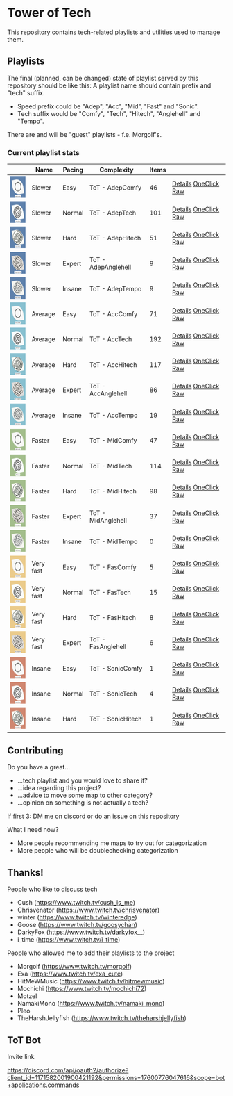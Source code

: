# Tower of Tech

This repository contains tech-related playlists and utilities used to manage them.

## Playlists


The final (planned, can be changed) state of playlist served by this repository should be like this:
A playlist name should contain prefix and "tech" suffix.
  

* Speed prefix could be "Adep", "Acc", "Mid", "Fast" and "Sonic".
* Tech suffix would be "Comfy", "Tech", "Hitech", "Anglehell" and "Tempo".

There are and will be "guest" playlists - f.e. Morgolf's.

### Current playlist stats

|                                                                              | Name      | Pacing | Complexity          | Items |                                                                                                                                                                                                                                                                                                                      |
| ---------------------------------------------------------------------------- | --------- | ------ | ------------------- | ----- | -------------------------------------------------------------------------------------------------------------------------------------------------------------------------------------------------------------------------------------------------------------------------------------------------------------------- |
| <img src="./migrated/covers/AdepComfy.png" height="50px" width="50px" />     | Slower    | Easy   | ToT - AdepComfy     | 46    | [Details](https://tower-of-tech-editor.deno.dev/home/playlist/01HK8XCHRH8RDXEEP9F4211NVG/details) [OneClick](bsplaylist://playlist/https://tower-of-tech-editor.deno.dev/api/v1/playlist/get/01HK8XCHRH8RDXEEP9F4211NVG) [Raw](https://tower-of-tech-editor.deno.dev/api/v1/playlist/get/01HK8XCHRH8RDXEEP9F4211NVG) |
| <img src="./migrated/covers/AdepTech.png" height="50px" width="50px" />      | Slower    | Normal | ToT - AdepTech      | 101   | [Details](https://tower-of-tech-editor.deno.dev/home/playlist/01HK8XCHRJMANCHBSA0CVA354H/details) [OneClick](bsplaylist://playlist/https://tower-of-tech-editor.deno.dev/api/v1/playlist/get/01HK8XCHRJMANCHBSA0CVA354H) [Raw](https://tower-of-tech-editor.deno.dev/api/v1/playlist/get/01HK8XCHRJMANCHBSA0CVA354H) |
| <img src="./migrated/covers/AdepHitech.png" height="50px" width="50px" />    | Slower    | Hard   | ToT - AdepHitech    | 51    | [Details](https://tower-of-tech-editor.deno.dev/home/playlist/01HK8XCHRNPHBZSJMKFWBPKD32/details) [OneClick](bsplaylist://playlist/https://tower-of-tech-editor.deno.dev/api/v1/playlist/get/01HK8XCHRNPHBZSJMKFWBPKD32) [Raw](https://tower-of-tech-editor.deno.dev/api/v1/playlist/get/01HK8XCHRNPHBZSJMKFWBPKD32) |
| <img src="./migrated/covers/AdepAnglehell.png" height="50px" width="50px" /> | Slower    | Expert | ToT - AdepAnglehell | 9     | [Details](https://tower-of-tech-editor.deno.dev/home/playlist/01HM4203RYZX1QKGFSX53GTJ1A/details) [OneClick](bsplaylist://playlist/https://tower-of-tech-editor.deno.dev/api/v1/playlist/get/01HM4203RYZX1QKGFSX53GTJ1A) [Raw](https://tower-of-tech-editor.deno.dev/api/v1/playlist/get/01HM4203RYZX1QKGFSX53GTJ1A) |
| <img src="./migrated/covers/AdepTempo.png" height="50px" width="50px" />     | Slower    | Insane | ToT - AdepTempo     | 9     | [Details](https://tower-of-tech-editor.deno.dev/home/playlist/01HM4203S9ZDF4C4SR1CF25JPN/details) [OneClick](bsplaylist://playlist/https://tower-of-tech-editor.deno.dev/api/v1/playlist/get/01HM4203S9ZDF4C4SR1CF25JPN) [Raw](https://tower-of-tech-editor.deno.dev/api/v1/playlist/get/01HM4203S9ZDF4C4SR1CF25JPN) |
| <img src="./migrated/covers/AccComfy.png" height="50px" width="50px" />      | Average   | Easy   | ToT - AccComfy      | 71    | [Details](https://tower-of-tech-editor.deno.dev/home/playlist/01HK8XCHR9VPKXQ898F7TPWVFM/details) [OneClick](bsplaylist://playlist/https://tower-of-tech-editor.deno.dev/api/v1/playlist/get/01HK8XCHR9VPKXQ898F7TPWVFM) [Raw](https://tower-of-tech-editor.deno.dev/api/v1/playlist/get/01HK8XCHR9VPKXQ898F7TPWVFM) |
| <img src="./migrated/covers/AccTech.png" height="50px" width="50px" />       | Average   | Normal | ToT - AccTech       | 192   | [Details](https://tower-of-tech-editor.deno.dev/home/playlist/01HK8XCHQ6KFWB4MRA796Q0245/details) [OneClick](bsplaylist://playlist/https://tower-of-tech-editor.deno.dev/api/v1/playlist/get/01HK8XCHQ6KFWB4MRA796Q0245) [Raw](https://tower-of-tech-editor.deno.dev/api/v1/playlist/get/01HK8XCHQ6KFWB4MRA796Q0245) |
| <img src="./migrated/covers/AccHitech.png" height="50px" width="50px" />     | Average   | Hard   | ToT - AccHitech     | 117   | [Details](https://tower-of-tech-editor.deno.dev/home/playlist/01HK8XCHRDHER45YMZ7XDS0RZ6/details) [OneClick](bsplaylist://playlist/https://tower-of-tech-editor.deno.dev/api/v1/playlist/get/01HK8XCHRDHER45YMZ7XDS0RZ6) [Raw](https://tower-of-tech-editor.deno.dev/api/v1/playlist/get/01HK8XCHRDHER45YMZ7XDS0RZ6) |
| <img src="./migrated/covers/AccAnglehell.png" height="50px" width="50px" />  | Average   | Expert | ToT - AccAnglehell  | 86    | [Details](https://tower-of-tech-editor.deno.dev/home/playlist/01HK8XCHQCFJCC8B6BJNY2F0A1/details) [OneClick](bsplaylist://playlist/https://tower-of-tech-editor.deno.dev/api/v1/playlist/get/01HK8XCHQCFJCC8B6BJNY2F0A1) [Raw](https://tower-of-tech-editor.deno.dev/api/v1/playlist/get/01HK8XCHQCFJCC8B6BJNY2F0A1) |
| <img src="./migrated/covers/AccTempo.png" height="50px" width="50px" />      | Average   | Insane | ToT - AccTempo      | 19    | [Details](https://tower-of-tech-editor.deno.dev/home/playlist/01HK8XCHRRG9MJ0QM2FT5ZP6SP/details) [OneClick](bsplaylist://playlist/https://tower-of-tech-editor.deno.dev/api/v1/playlist/get/01HK8XCHRRG9MJ0QM2FT5ZP6SP) [Raw](https://tower-of-tech-editor.deno.dev/api/v1/playlist/get/01HK8XCHRRG9MJ0QM2FT5ZP6SP) |
| <img src="./migrated/covers/MidComfy.png" height="50px" width="50px" />      | Faster    | Easy   | ToT - MidComfy      | 47    | [Details](https://tower-of-tech-editor.deno.dev/home/playlist/01HM4203SPHDAP94MS02S49JC6/details) [OneClick](bsplaylist://playlist/https://tower-of-tech-editor.deno.dev/api/v1/playlist/get/01HM4203SPHDAP94MS02S49JC6) [Raw](https://tower-of-tech-editor.deno.dev/api/v1/playlist/get/01HM4203SPHDAP94MS02S49JC6) |
| <img src="./migrated/covers/MidTech.png" height="50px" width="50px" />       | Faster    | Normal | ToT - MidTech       | 114   | [Details](https://tower-of-tech-editor.deno.dev/home/playlist/01HK8XCHRK0NSY3PNTPPBJ0X1F/details) [OneClick](bsplaylist://playlist/https://tower-of-tech-editor.deno.dev/api/v1/playlist/get/01HK8XCHRK0NSY3PNTPPBJ0X1F) [Raw](https://tower-of-tech-editor.deno.dev/api/v1/playlist/get/01HK8XCHRK0NSY3PNTPPBJ0X1F) |
| <img src="./migrated/covers/MidHitech.png" height="50px" width="50px" />     | Faster    | Hard   | ToT - MidHitech     | 98    | [Details](https://tower-of-tech-editor.deno.dev/home/playlist/01HK8XCHPPDM9XD77EGJCVTA81/details) [OneClick](bsplaylist://playlist/https://tower-of-tech-editor.deno.dev/api/v1/playlist/get/01HK8XCHPPDM9XD77EGJCVTA81) [Raw](https://tower-of-tech-editor.deno.dev/api/v1/playlist/get/01HK8XCHPPDM9XD77EGJCVTA81) |
| <img src="./migrated/covers/MidAnglehell.png" height="50px" width="50px" />  | Faster    | Expert | ToT - MidAnglehell  | 37    | [Details](https://tower-of-tech-editor.deno.dev/home/playlist/01HM4203SHXNGDMWZVY685MDVR/details) [OneClick](bsplaylist://playlist/https://tower-of-tech-editor.deno.dev/api/v1/playlist/get/01HM4203SHXNGDMWZVY685MDVR) [Raw](https://tower-of-tech-editor.deno.dev/api/v1/playlist/get/01HM4203SHXNGDMWZVY685MDVR) |
| <img src="./migrated/covers/MidTempo.png" height="50px" width="50px" />      | Faster    | Insane | ToT - MidTempo      | 0     | [Details](https://tower-of-tech-editor.deno.dev/home/playlist/01HM7KRRZ7H0XFCNX8D9WY5ATP/details) [OneClick](bsplaylist://playlist/https://tower-of-tech-editor.deno.dev/api/v1/playlist/get/01HM7KRRZ7H0XFCNX8D9WY5ATP) [Raw](https://tower-of-tech-editor.deno.dev/api/v1/playlist/get/01HM7KRRZ7H0XFCNX8D9WY5ATP) |
| <img src="./migrated/covers/FasComfy.png" height="50px" width="50px" />      | Very fast | Easy   | ToT - FasComfy      | 5     | [Details](https://tower-of-tech-editor.deno.dev/home/playlist/01HM4203RT18K3SZ4VEJ79E12G/details) [OneClick](bsplaylist://playlist/https://tower-of-tech-editor.deno.dev/api/v1/playlist/get/01HM4203RT18K3SZ4VEJ79E12G) [Raw](https://tower-of-tech-editor.deno.dev/api/v1/playlist/get/01HM4203RT18K3SZ4VEJ79E12G) |
| <img src="./migrated/covers/FasTech.png" height="50px" width="50px" />       | Very fast | Normal | ToT - FasTech       | 15    | [Details](https://tower-of-tech-editor.deno.dev/home/playlist/01HM4203RR9TZ2KAYG3BQ4ZJRV/details) [OneClick](bsplaylist://playlist/https://tower-of-tech-editor.deno.dev/api/v1/playlist/get/01HM4203RR9TZ2KAYG3BQ4ZJRV) [Raw](https://tower-of-tech-editor.deno.dev/api/v1/playlist/get/01HM4203RR9TZ2KAYG3BQ4ZJRV) |
| <img src="./migrated/covers/FasHitech.png" height="50px" width="50px" />     | Very fast | Hard   | ToT - FasHitech     | 8     | [Details](https://tower-of-tech-editor.deno.dev/home/playlist/01HM4203S214YAVEJ6NWWE3KF0/details) [OneClick](bsplaylist://playlist/https://tower-of-tech-editor.deno.dev/api/v1/playlist/get/01HM4203S214YAVEJ6NWWE3KF0) [Raw](https://tower-of-tech-editor.deno.dev/api/v1/playlist/get/01HM4203S214YAVEJ6NWWE3KF0) |
| <img src="./migrated/covers/FasAnglehell.png" height="50px" width="50px" />  | Very fast | Expert | ToT - FasAnglehell  | 6     | [Details](https://tower-of-tech-editor.deno.dev/home/playlist/01HM4203SQNWEVXQ5KPVXY8QHJ/details) [OneClick](bsplaylist://playlist/https://tower-of-tech-editor.deno.dev/api/v1/playlist/get/01HM4203SQNWEVXQ5KPVXY8QHJ) [Raw](https://tower-of-tech-editor.deno.dev/api/v1/playlist/get/01HM4203SQNWEVXQ5KPVXY8QHJ) |
| <img src="./migrated/covers/SonicComfy.png" height="50px" width="50px" />    | Insane    | Easy   | ToT - SonicComfy    | 1     | [Details](https://tower-of-tech-editor.deno.dev/home/playlist/01HM7KRS01RR2YY4PSBN4F7VE5/details) [OneClick](bsplaylist://playlist/https://tower-of-tech-editor.deno.dev/api/v1/playlist/get/01HM7KRS01RR2YY4PSBN4F7VE5) [Raw](https://tower-of-tech-editor.deno.dev/api/v1/playlist/get/01HM7KRS01RR2YY4PSBN4F7VE5) |
| <img src="./migrated/covers/SonicTech.png" height="50px" width="50px" />     | Insane    | Normal | ToT - SonicTech     | 4     | [Details](https://tower-of-tech-editor.deno.dev/home/playlist/01HM4203SGVE0M1ZBPQ89F42K7/details) [OneClick](bsplaylist://playlist/https://tower-of-tech-editor.deno.dev/api/v1/playlist/get/01HM4203SGVE0M1ZBPQ89F42K7) [Raw](https://tower-of-tech-editor.deno.dev/api/v1/playlist/get/01HM4203SGVE0M1ZBPQ89F42K7) |
| <img src="./migrated/covers/SonicHitech.png" height="50px" width="50px" />   | Insane    | Hard   | ToT - SonicHitech   | 1     | [Details](https://tower-of-tech-editor.deno.dev/home/playlist/01HM7KRRZGV8Q5F7FXDK9FDGYG/details) [OneClick](bsplaylist://playlist/https://tower-of-tech-editor.deno.dev/api/v1/playlist/get/01HM7KRRZGV8Q5F7FXDK9FDGYG) [Raw](https://tower-of-tech-editor.deno.dev/api/v1/playlist/get/01HM7KRRZGV8Q5F7FXDK9FDGYG) |

## Contributing

Do you have a great...

* ...tech playlist and you would love to share it?
* ...idea regarding this project?
* ...advice to move some map to other category?
* ...opinion on something is not actually a tech?

If first 3: DM me on discord or do an issue on this repository

What I need now?

* More people recommending me maps to try out for categorization
* More people who will be doublechecking categorization

## Thanks!

People who like to discuss tech

* Cush (https://www.twitch.tv/cush_is_me)
* Chrisvenator (https://www.twitch.tv/chrisvenator)
* winter (https://www.twitch.tv/winteredge)
* Goose (https://www.twitch.tv/goosychan)
* DarkyFox (https://www.twitch.tv/darkyfox__)
* i_time (https://www.twitch.tv/i_time)

People who allowed me to add their playlists to the project

* Morgolf (https://www.twitch.tv/morgolf)
* Exa (https://www.twitch.tv/exa_cute)
* HitMeWMusic (https://www.twitch.tv/hitmewmusic)
* Mochichi (https://www.twitch.tv/mochichi72)
* Motzel
* NamakiMono (https://www.twitch.tv/namaki_mono)
* Pleo
* TheHarshJellyfish (https://www.twitch.tv/theharshjellyfish)

## ToT Bot

Invite link

https://discord.com/api/oauth2/authorize?client_id=1171582001900421192&permissions=17600776047616&scope=bot+applications.commands

